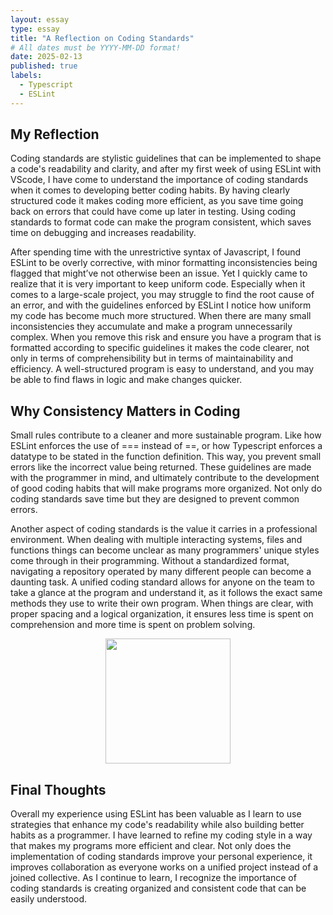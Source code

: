 ```yaml
---
layout: essay
type: essay
title: "A Reflection on Coding Standards"
# All dates must be YYYY-MM-DD format!
date: 2025-02-13
published: true
labels:
  - Typescript
  - ESLint
---
```

## My Reflection
Coding standards are stylistic guidelines that can be implemented to shape a code's readability and clarity, and after my first week of using ESLint with VScode, I have come to understand the importance of coding standards when it comes to developing better coding habits. By having clearly structured code it makes coding more efficient, as you save time going back on errors 
that could have come up later in testing. Using coding standards to format code can make the program consistent, which saves time on debugging and increases readability.

After spending time with the unrestrictive syntax of Javascript, I found ESLint to be overly corrective, with minor formatting inconsistencies being flagged that might’ve not otherwise been an issue. Yet I quickly came to realize that it is very important to keep uniform code. Especially when it comes to a large-scale project, you may struggle to find the root cause of an error, and with the guidelines enforced by ESLint I notice how uniform my code has become much more structured. When there are many small inconsistencies they accumulate and make a program unnecessarily complex. When you remove this risk and ensure you have a program that is formatted according to specific guidelines it makes the code clearer, not only in terms of comprehensibility but in terms of maintainability and efficiency. A well-structured program is easy to understand, and you may be able to find flaws in logic and make changes quicker. 

## Why Consistency Matters in Coding
Small rules contribute to a cleaner and more sustainable program. Like how ESLint enforces the use of === instead of ==, or how Typescript enforces a datatype to be stated in the function definition. This way, you prevent small errors like the incorrect value being returned. These guidelines are made with the programmer in mind, and ultimately contribute to the development of good coding habits that will make programs more organized. Not only do coding standards save time but they are designed to prevent common errors. 

Another aspect of coding standards is the value it carries in a professional environment. When dealing with multiple interacting systems, files and functions things can become unclear as many programmers' unique styles come through in their programming. Without a standardized format, navigating a repository operated by many different people can become a daunting task. A unified coding standard allows for anyone on the team to take a glance at the program and understand it, as it follows the exact same methods they use to write their own program. When things are clear, with proper spacing and a logical organization, it ensures less time is spent on comprehension and more time is spent on problem solving.

<div style="text-align: center;">
    <img width="200px" class="rounded float-start pe-4" src="https://miro.medium.com/v2/resize:fit:640/format:webp/1*bNP7DQt6uNDUQ5VLkrm2sQ.png">
</div>

## Final Thoughts
Overall my experience using ESLint has been valuable as I learn to use strategies that enhance my code's readability while also building better habits as a programmer. I have learned to refine my coding style in a way that makes my programs more efficient and clear. Not only does the implementation of coding standards improve your personal experience, it improves collaboration as everyone works on a unified project instead of a joined collective. As I continue to learn, I recognize the importance of coding standards is creating organized and consistent code that can be easily understood. 
